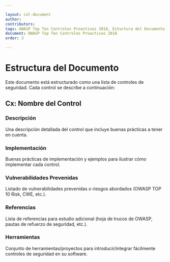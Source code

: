 ```yaml
---

layout: col-document
author:
contributors:
tags: OWASP Top Ten Controles Proactivos 2018, Estuctura del Documento
document: OWASP Top Ten Controles Proactivos 2018
order: 3

---
```


# Estructura del Documento

Este documento está estructurado como una lista de controles de seguridad. Cada control se describe a continuación:

## Cx: Nombre del Control

### Descripción

Una descripción detallada del control que incluye buenas prácticas a tener en cuenta.

### Implementación

Buenas prácticas de implementación y ejemplos para ilustrar cómo implementar cada control.

### Vulnerabilidades Prevenidas

Listado de vulnerabilidades prevenidas o riesgos abordados (OWASP TOP 10 Risk, CWE, etc.).

### Referencias

Lista de referencias para estudio adicional (hoja de trucos de OWASP, pautas de refuerzo de seguridad, etc.).


### Herramientas

Conjunto de herramientas/proyectos para introducir/integrar fácilmente controles de seguridad en su software.
